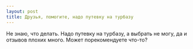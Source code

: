 ```yaml
---
layout: post 
title: Друзья, помогите, надо путевку на турбазу 
--- 
```

Не знаю, что делать. Надо путевку на турбазу, а выбрать не могу, да и отзывов плохих много. Может порекомендуете что-то?
